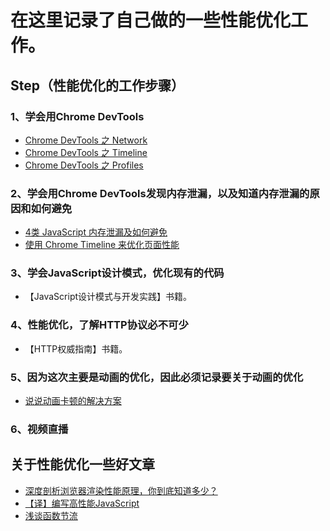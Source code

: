 # 在这里记录了自己做的一些性能优化工作。


## Step（性能优化的工作步骤）

### 1、学会用Chrome DevTools

- [Chrome DevTools 之 Network](http://www.jianshu.com/p/471950517b07)
- [Chrome DevTools 之 Timeline](http://www.jianshu.com/p/b8cdcd9bfad8)
- [Chrome DevTools 之 Profiles](http://www.jianshu.com/p/504bde348956)

### 2、学会用Chrome DevTools发现内存泄漏，以及知道内存泄漏的原因和如何避免

- [4类 JavaScript 内存泄漏及如何避免](http://jinlong.github.io/2016/05/01/4-Types-of-Memory-Leaks-in-JavaScript-and-How-to-Get-Rid-Of-Them/)
- [使用 Chrome Timeline 来优化页面性能](https://blog.coding.net/blog/Chome-Timeline)

### 3、学会JavaScript设计模式，优化现有的代码

- 【JavaScript设计模式与开发实践】书籍。

### 4、性能优化，了解HTTP协议必不可少

- 【HTTP权威指南】书籍。

### 5、因为这次主要是动画的优化，因此必须记录要关于动画的优化

- [说说动画卡顿的解决方案](https://segmentfault.com/a/1190000006708777)

### 6、视频直播


## 关于性能优化一些好文章

- [深度剖析浏览器渲染性能原理，你到底知道多少？](http://www.jianshu.com/p/a32b890c29b1)
- [【译】编写高性能JavaScript](http://www.alloyteam.com/2012/11/performance-writing-efficient-javascript/#prettyPhoto)
- [浅谈函数节流](http://www.alloyteam.com/2012/11/javascript-throttle/)
